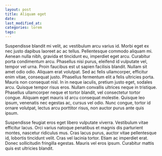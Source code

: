 ```yaml
---
layout: post
title: Aliquam eget
date:
last_modified_at:
categories: lorem
tags:
---
```

Suspendisse blandit mi velit, ac vestibulum arcu varius id. Morbi eget ex nec justo dapibus laoreet ac ac tellus. Pellentesque commodo aliquam mi. Aenean nulla nibh, gravida et tincidunt eu, imperdiet eget arcu. Curabitur porta condimentum arcu. Phasellus nisi purus, eleifend id vulputate vel, tempor vel urna. Proin faucibus est ut sapien facilisis blandit. Nullam sit amet odio odio. Aliquam erat volutpat. Sed ac felis ullamcorper, efficitur enim vitae, consequat justo. Phasellus fermentum elit a felis ultricies porta. Mauris non consequat nisl. In in neque iaculis, pretium justo eget, sodales arcu. Quisque tempor risus eros. Nullam convallis ultrices neque in tristique. Phasellus ullamcorper neque et tortor blandit, vel consectetur tortor congue. Aliquam eget mauris id arcu consequat molestie. Quisque leo ipsum, venenatis nec egestas ac, cursus vel odio. Nunc congue, tortor id ornare volutpat, lectus arcu porttitor risus, non auctor purus ante quis ipsum.
<!--more-->

Suspendisse feugiat eros eget libero vulputate viverra. Vestibulum vitae efficitur lacus. Orci varius natoque penatibus et magnis dis parturient montes, nascetur ridiculus mus. Cras lacus purus, auctor vitae pellentesque id, lobortis tincidunt velit. Cras vel lacinia tortor. Etiam ac imperdiet erat. Donec sollicitudin fringilla egestas. Mauris vel eros ipsum. Curabitur mattis quis est ultricies blandit.
